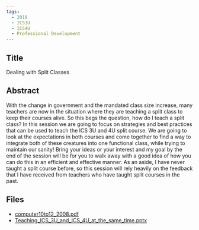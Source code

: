 ```yaml
---
tags:
  - 2019
  - ICS3U
  - ICS4U
  - Professional Development
---
```

    
## Title

Dealing with Split Classes

## Abstract

With the change in government and the mandated class size increase, many teachers are now in the situation where they are teaching a split class to keep their courses alive.  So this begs the question, how do I teach a split class?  In this session we are going to focus on strategies and best practices that can be used to teach the ICS 3U and 4U split course.  We are going to look at the expectations in both courses and come together to find a way to integrate both of these creatures into one functional class, while trying to maintain our sanity!  Bring your ideas or your interest and my goal by the end of the session will be for you to walk away with a good idea of how you can do this in an efficient and effective manner.  As an aside, I have never taught a split course before, so this session will rely heavily on the feedback that I have received from teachers who have taught split courses in the past.

## Files

- [computer10to12_2008.pdf](https://www.russellgordon.ca/acse/cemc-cse-resources/resources/2019/Robert_Ceccato/computer10to12_2008.pdf)
- [Teaching_ICS_3U_and_ICS_4U_at_the_same_time.pptx](https://www.russellgordon.ca/acse/cemc-cse-resources/resources/2019/Robert_Ceccato/Teaching_ICS_3U_and_ICS_4U_at_the_same_time.pptx)
